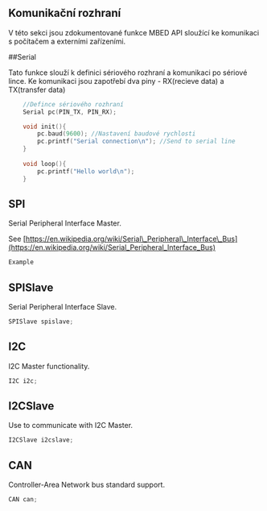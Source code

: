 ## Komunikační rozhraní


V této sekci jsou zdokumentované funkce MBED API sloužící ke komunikaci s počítačem a externími zařízeními.

##Serial

Tato funkce slouží k definici sériového rozhraní a komunikaci po sériové lince. Ke komunikaci jsou zapotřebí dva piny - RX(recieve data) a TX(transfer data)
```cpp
    //Defince sériového rozhraní 
    Serial pc(PIN_TX, PIN_RX);

    void init(){
        pc.baud(9600); //Nastavení baudové rychlosti
        pc.printf("Serial connection\n"); //Send to serial line
    }
    
    void loop(){
        pc.printf("Hello world\n");
    }

```

## SPI

Serial Peripheral Interface Master.

See [https://en.wikipedia.org/wiki/Serial\_Peripheral\_Interface\_Bus](https://en.wikipedia.org/wiki/Serial_Peripheral_Interface_Bus)

```cpp
Example
```

## SPISlave

Serial Peripheral Interface Slave.

```cpp
SPISlave spislave;
```

## I2C

I2C Master functionality.

```cpp
I2C i2c;
```

## I2CSlave

Use to communicate with I2C Master.

```cpp
I2CSlave i2cslave;
```

## CAN

Controller-Area Network bus standard support.

```cpp
CAN can;
```



